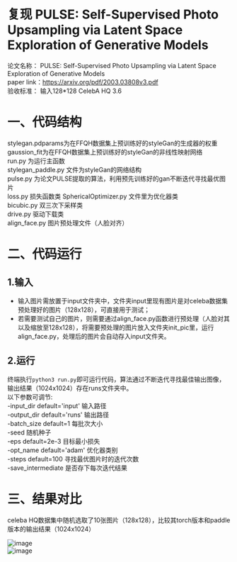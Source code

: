 # 复现  PULSE: Self-Supervised Photo Upsampling via Latent Space Exploration of Generative Models
论文名称： PULSE: Self-Supervised Photo Upsampling via Latent Space Exploration of Generative Models   
paper link：https://arxiv.org/pdf/2003.03808v3.pdf   
验收标准： 输入128*128  CelebA HQ 3.6

# 一、代码结构
stylegan.pdparams为在FFQH数据集上预训练好的styleGan的生成器的权重   
gaussion_fit为在FFQH数据集上预训练好的styleGan的非线性映射网络  
run.py 为运行主函数   
stylegan_paddle.py 文件为styleGan的网络结构   
pulse.py 为论文PULSE提取的算法，利用预先训练好的gan不断迭代寻找最优图片   
loss.py 损失函数类
SphericalOptimizer.py 文件里为优化器类    
bicubic.py  双三次下采样类   
drive.py  驱动下载类   
align_face.py  图片预处理文件（人脸对齐）


# 二、代码运行
## 1.输入
+ 输入图片需放置于input文件夹中，文件夹input里现有图片是对celeba数据集预处理好的图片（128x128），可直接用于测试；
+ 若需要测试自己的图片，则需要通过align_face.py函数进行预处理（人脸对其以及缩放至128x128），将需要预处理的图片放入文件夹init_pic里，运行align_face.py，处理后的图片会自动存入input文件夹。
## 2.运行
终端执行`python3 run.py`即可运行代码，算法通过不断迭代寻找最佳输出图像，输出结果（1024x1024）存在runs文件夹中。   
以下参数可调节:  
-input_dir default='input' 输入路径   
-output_dir default='runs' 输出路径   
-batch_size default=1 每批次大小   
-seed 随机种子   
-eps default=2e-3 目标最小损失   
-opt_name default='adam' 优化器类别   
-steps default=100 寻找最优图片时的迭代次数   
-save_intermediate 是否存下每次迭代结果   



# 三、结果对比
celeba HQ数据集中随机选取了10张图片（128x128），比较其torch版本和paddle版本的输出结果（1024x1024） 
    

![image](https://tva1.sinaimg.cn/large/008i3skNgy1gtauf1g3upj30tj0gl0v3.jpg)  
![image](https://tva1.sinaimg.cn/large/008i3skNgy1gtaugks2zoj30ts0gjju6.jpg)   

